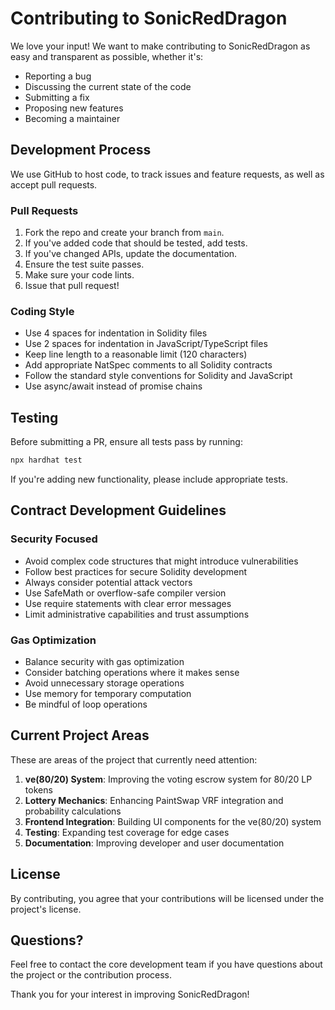 # Contributing to SonicRedDragon

We love your input! We want to make contributing to SonicRedDragon as easy and transparent as possible, whether it's:

- Reporting a bug
- Discussing the current state of the code
- Submitting a fix
- Proposing new features
- Becoming a maintainer

## Development Process

We use GitHub to host code, to track issues and feature requests, as well as accept pull requests.

### Pull Requests

1. Fork the repo and create your branch from `main`.
2. If you've added code that should be tested, add tests.
3. If you've changed APIs, update the documentation.
4. Ensure the test suite passes.
5. Make sure your code lints.
6. Issue that pull request!

### Coding Style

* Use 4 spaces for indentation in Solidity files
* Use 2 spaces for indentation in JavaScript/TypeScript files
* Keep line length to a reasonable limit (120 characters)
* Add appropriate NatSpec comments to all Solidity contracts
* Follow the standard style conventions for Solidity and JavaScript
* Use async/await instead of promise chains

## Testing

Before submitting a PR, ensure all tests pass by running:

```bash
npx hardhat test
```

If you're adding new functionality, please include appropriate tests.

## Contract Development Guidelines

### Security Focused

* Avoid complex code structures that might introduce vulnerabilities
* Follow best practices for secure Solidity development
* Always consider potential attack vectors
* Use SafeMath or overflow-safe compiler version
* Use require statements with clear error messages
* Limit administrative capabilities and trust assumptions

### Gas Optimization

* Balance security with gas optimization
* Consider batching operations where it makes sense
* Avoid unnecessary storage operations
* Use memory for temporary computation
* Be mindful of loop operations

## Current Project Areas

These are areas of the project that currently need attention:

1. **ve(80/20) System**: Improving the voting escrow system for 80/20 LP tokens
2. **Lottery Mechanics**: Enhancing PaintSwap VRF integration and probability calculations
3. **Frontend Integration**: Building UI components for the ve(80/20) system
4. **Testing**: Expanding test coverage for edge cases
5. **Documentation**: Improving developer and user documentation

## License

By contributing, you agree that your contributions will be licensed under the project's license.

## Questions?

Feel free to contact the core development team if you have questions about the project or the contribution process.

Thank you for your interest in improving SonicRedDragon! 